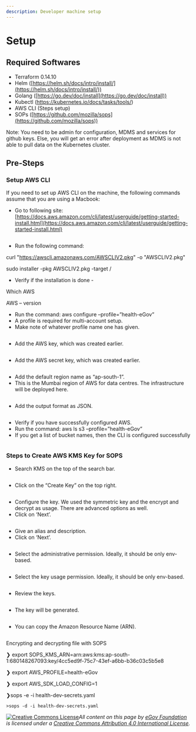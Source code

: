 ```yaml
---
description: Developer machine setup
---
```


# Setup

## Required Softwares

* Terraform 0.14.10
* Helm ([https://helm.sh/docs/intro/install/](https://helm.sh/docs/intro/install/))
* Golang ([https://go.dev/doc/install](https://go.dev/doc/install))
* Kubectl (https://kubernetes.io/docs/tasks/tools/)
* AWS CLI (Steps setup)
* SOPs ([https://github.com/mozilla/sops](https://github.com/mozilla/sops))

Note: You need to be admin for configuration, MDMS and services for github keys. Else, you will get an error after deployment as MDMS is not able to pull data on the Kubernetes cluster.&#x20;

## Pre-Steps

### Setup AWS CLI

If you need to set up AWS CLI on the machine, the following commands assume that you are using a Macbook:

* Go to following site: [https://docs.aws.amazon.com/cli/latest/userguide/getting-started-install.html](https://docs.aws.amazon.com/cli/latest/userguide/getting-started-install.html)

<figure><img src="../.gitbook/assets/Screenshot 2023-02-22 at 9.45.01 AM.png" alt=""><figcaption></figcaption></figure>

* Run the following command:&#x20;

&#x20;     curl "https://awscli.amazonaws.com/AWSCLIV2.pkg" -o "AWSCLIV2.pkg"

&#x20;     sudo installer -pkg AWSCLIV2.pkg -target /

* Verify if the installation is done -&#x20;

&#x20;     Which AWS

&#x20;     AWS – version

* Run the command: aws configure –profile=”health-eGov”
* A profile is required for multi-account setup.
* Make note of whatever profile name one has given.

<figure><img src="../.gitbook/assets/Screenshot 2023-03-14 at 9.25.05 AM.png" alt=""><figcaption></figcaption></figure>

* Add the AWS key, which was created earlier.

<figure><img src="../.gitbook/assets/Screenshot 2023-02-22 at 10.06.55 AM.png" alt=""><figcaption></figcaption></figure>

* Add the AWS secret key, which was created earlier.

<figure><img src="../.gitbook/assets/Screenshot 2023-02-22 at 10.21.30 AM.png" alt=""><figcaption></figcaption></figure>

* Add the default region name as “ap-south-1”.&#x20;
* This is the Mumbai region of AWS for data centres. The infrastructure will be deployed here.

<figure><img src="../.gitbook/assets/Screenshot 2023-02-22 at 10.25.10 AM.png" alt=""><figcaption></figcaption></figure>

* Add the output format as JSON.

<figure><img src="../.gitbook/assets/Screenshot 2023-02-22 at 10.35.01 AM.png" alt=""><figcaption></figcaption></figure>

* Verify if you have successfully configured AWS.
* Run the command: aws ls s3 –profile=”health-eGov”
* If you get a list of bucket names, then the CLI is configured successfully

<figure><img src="../.gitbook/assets/Screenshot 2023-02-22 at 10.41.16 AM.png" alt=""><figcaption></figcaption></figure>

### Steps to Create AWS KMS Key for SOPS

* Search KMS on the top of the search bar.

<figure><img src="../.gitbook/assets/Screenshot 2023-02-22 at 10.43.19 AM.png" alt=""><figcaption></figcaption></figure>

* Click on the “Create Key” on the top right.

<figure><img src="../.gitbook/assets/Screenshot 2023-02-22 at 10.44.36 AM.png" alt=""><figcaption></figcaption></figure>

* Configure the key. We used the symmetric key and the encrypt and decrypt as usage. There are advanced options as well.&#x20;
* Click on ‘Next’.

<figure><img src="../.gitbook/assets/Screenshot 2023-02-22 at 10.46.26 AM.png" alt=""><figcaption></figcaption></figure>

* Give an alias and description.&#x20;
* Click on ‘Next’.

<figure><img src="../.gitbook/assets/Screenshot 2023-02-22 at 10.47.49 AM.png" alt=""><figcaption></figcaption></figure>

* Select the administrative permission. Ideally, it should be only env-based.

<figure><img src="../.gitbook/assets/Screenshot 2023-02-22 at 10.53.59 AM.png" alt=""><figcaption></figcaption></figure>

* Select the key usage permission. Ideally, it should be only env-based.

<figure><img src="../.gitbook/assets/Screenshot 2023-02-22 at 10.54.45 AM.png" alt=""><figcaption></figcaption></figure>

* Review the keys.

<figure><img src="../.gitbook/assets/Screenshot 2023-02-22 at 10.56.52 AM.png" alt=""><figcaption></figcaption></figure>

* The key will be generated.

<figure><img src="../.gitbook/assets/Screenshot 2023-02-22 at 10.58.04 AM (1).png" alt=""><figcaption></figcaption></figure>

* You can copy the Amazon Resource Name (ARN).

<figure><img src="../.gitbook/assets/Screenshot 2023-02-22 at 10.58.50 AM.png" alt=""><figcaption></figcaption></figure>

Encrypting and decrypting file with SOPS

❯ export SOPS\_KMS\_ARN=arn:aws:kms:ap-south-1:680148267093:key/4cc5ed9f-75c7-43ef-a6bb-b36c03c5b5e8

❯ export AWS\_PROFILE=health-eGov

❯ export AWS\_SDK\_LOAD\_CONFIG=1

❯sops -e -i health-dev-secrets.yaml

```
>sops -d -i health-dev-secrets.yaml
```



[![Creative Commons License](https://i.creativecommons.org/l/by/4.0/80x15.png)_​_](http://creativecommons.org/licenses/by/4.0/)_All content on this page by_ [_eGov Foundation_](https://egov.org.in/) _is licensed under a_ [_Creative Commons Attribution 4.0 International License_](http://creativecommons.org/licenses/by/4.0/)_._
